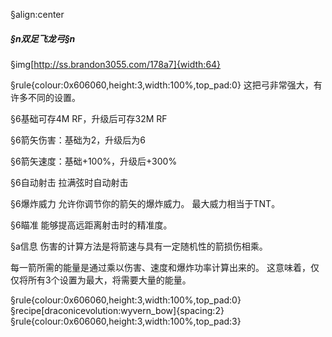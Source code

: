 §align:center
##### §n双足飞龙弓§n

§img[http://ss.brandon3055.com/178a7]{width:64}

§rule{colour:0x606060,height:3,width:100%,top_pad:0}
这把弓非常强大，有许多不同的设置。

§6基础可存4M RF，升级后可存32M RF

§6箭矢伤害：基础为2，升级后为6

§6箭矢速度：基础+100%，升级后+300%

§6自动射击
拉满弦时自动射击

§6爆炸威力
允许你调节你的箭矢的爆炸威力。
最大威力相当于TNT。

§6瞄准
能够提高远距离射击时的精准度。

§a信息
伤害的计算方法是将箭速与具有一定随机性的箭损伤相乘。

每一箭所需的能量是通过乘以伤害、速度和爆炸功率计算出来的。
这意味着，仅仅将所有3个设置为最大，将需要大量的能量。

§rule{colour:0x606060,height:3,width:100%,top_pad:0}
§recipe[draconicevolution:wyvern_bow]{spacing:2}
§rule{colour:0x606060,height:3,width:100%,top_pad:3}